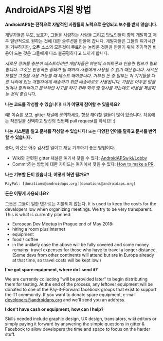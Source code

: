 # AndroidAPS 지원 방법

**AndroidAPS는 전적으로 자발적인 사람들의 노력으로 운영되고 보수를 받지 않습니다.**

개발자들은 부모, 보호자, 그들을 사랑하는 사람들 그리고 당뇨인들이 함께 개발하고 매우 일반적으로 원하는 것에 대한 솔루션을 만들어 갑니다. 개발자들은 그들의 여가시간을 기부하지만, 오픈 소스와 모든것이 무료라는 놀라운 것들을 만들기 위해 추가적인 비용이 드는 것은 그들에게 다소 불공평하다고 느끼게 합니다.

*새로운 장비를 충분히 테스트하려면 개발자들은 여분의 스마트폰과 인슐린 펌프가 필요합니다. 그것은 안정적인 상태가 될 때까지 사람에게 사용될 수 없기 때문입니다. 새로운 모델은 그것을 사용 가능할 때 테스트 해야합니다. 기부된 돈 중 일부는 이 기기들을 다른 나라에 있는 개발자에게 배송하기 위한 배송비로도 사용됩니다. 가끔은 어두운 방을 벗어나 창의적이고 분석적인 사고를 하기 위해 회의 및 행사를 하는데도 비용을 제공하는 것이 좋습니다.*

**나는 코드를 작성할 수 있습니다! 내가 어떻게 참여할 수 있을까요?**

예! 이슈를 보고, gitter 채널에 문의하세요. 항상 해야할 일들이 많이 있습니다. 처음에는 작은일을 선택하고 당신의 첫번째 pull request를 하세요! :)

**나는 시스템을 알고 문서를 작성할 수 있습니다!** 또는 **다양한 언어를 말하고 문서를 번역할 수 있습니다.**

좋다, 이것은 아주 감사할 일이고 재능 기부하기 좋은 방법이다.

* Wiki와 관련된 gitter 채널은 여기서 찾을 수 있다: [AndroidAPSwiki/Lobby](https://gitter.im/AndroidAPSwiki/Lobby) 
* Commit하는 방법에 대한 가이드는 여기에서 찾을 수 있다: [How to make a PR](../make-a-PR.md).

**나는 기부할 돈이 있습니다, 어떻게 하면 될까요?**

    PayPal: [donations@androidaps.org](donations@androidaps.org)  
    

**돈은 어떻게 사용되나요?**

그돈은 그들이 일한 댓가로는 지불되지 않는다. It is used to keep the costs for the developers low when organizing meetings. We try to be very transparent. This is what is currently planned:

* European Dev Meetup in Prague end of May 2018:
* hiring a room plus internet
* equipment
* food / coffee
* in the unlikely case the above will be fully covered and some money remains: travel expenses for those who have to travel a longer distance. (Some devs from other continents will attend but are in Europe already at that time, so travel costs will be kept low.)

**I've got spare equipment, where do I send it?**

We are currently collecting "will be provided later" to begin distributing them for testing. At the end of the process, any leftover equipment will be donated to one of the Pay-it-Forward facebook groups that exist to support the T1 community. If you want to donate spare equipment, e-mail developers@androidaps.org and we'll send you an address.

**I don't have cash or equipment, how can I help?**

Skills needed include graphic design, UX design, translators, wiki editors or simply paying it forward by answering the simple questions in gitter & Facebook to allow developers the time and space to focus on the harder stuff.